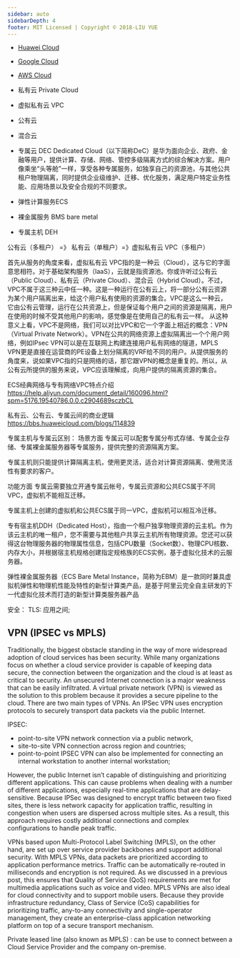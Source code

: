 ```yaml
---
sidebar: auto
sidebarDepth: 4
footer: MIT Licensed | Copyright © 2018-LIU YUE
---
```


+ [Huawei Cloud](/docs/software/project_manage/cloud_huawei)
+ [Google Cloud](/docs/software/project_manage/cloud_google)
+ [AWS Cloud](/docs/software/project_manage/cloud_aws)

+ 私有云 Private Cloud
+ 虚拟私有云 VPC
+ 公有云
+ 混合云 
+ 专属云 DEC
    Dedicated Cloud（以下简称DeC）是华为面向企业、政府、金融等用户，提供计算、存储、网络、管控多级隔离方式的综合解决方案。用户像乘坐“头等舱”一样，享受各种专属服务，如独享自己的资源池，与其他公共租户物理隔离，同时提供企业级维护、迁移、优化服务，满足用户特定业务性能、应用场景以及安全合规的不同要求。
+ 弹性计算服务ECS
+ 裸金属服务 BMS bare metal
+ 专属主机 DEH

公有云（多租户） =》 私有云（单租户）=》虚拟私有云 VPC（多租户）

首先从服务的角度来看，虚拟私有云 VPC指的是一种云（Cloud），这与它的字面意思相符。对于基础架构服务（IaaS），云就是指资源池。你或许听过公有云（Public Cloud）、私有云（Private Cloud）、混合云（Hybrid Cloud）。不过，VPC不属于这三种云中任一种。这是一种运行在公有云上，将一部分公有云资源为某个用户隔离出来，给这个用户私有使用的资源的集合。VPC是这么一种云，它由公有云管理，运行在公共资源上，但是保证每个用户之间的资源是隔离，用户在使用的时候不受其他用户的影响，感觉像是在使用自己的私有云一样。
从这种意义上看，VPC不是网络，我们可以对比VPC和它一个字面上相近的概念：VPN（Virtual Private Network）。VPN在公共的网络资源上虚拟隔离出一个个用户网络，例如IPsec VPN可以是在互联网上构建连接用户私有网络的隧道，MPLS VPN更是直接在运营商的PE设备上划分隔离的VRF给不同的用户。从提供服务的角度来，说如果VPC指的只是网络的话，那它跟VPN的概念是重复的。所以，从公有云所提供的服务来说，VPC应该理解成，向用户提供的隔离资源的集合。

ECS经典网络与专有网络VPC特点介绍
https://help.aliyun.com/document_detail/160096.html?spm=5176.19540786.0.0.c2904689sczbCL


私有云、公有云、专属云间的商业逻辑
https://bbs.huaweicloud.com/blogs/114839

专属主机与专属云区别：
场景方面
专属云可以配套专属分布式存储、专属企业存储、专属裸金属服务器等专属服务，提供完整的资源隔离方案。

专属主机则只能提供计算隔离主机，使用更灵活，适合对计算资源隔离、使用灵活性有要求的客户。

功能方面
专属云需要独立开通专属云帐号，专属云资源和公共ECS属于不同VPC，虚拟机不能相互迁移。

专属主机上创建的虚拟机和公共ECS属于同一VPC，虚拟机可以相互冷迁移。

专有宿主机DDH（Dedicated Host），指由一个租户独享物理资源的云主机。作为该云主机的唯一租户，您不需要与其他租户共享云主机所有物理资源。您还可以获得这台物理服务器的物理属性信息，包括CPU数量（Socket数）、物理CPU核数、内存大小，并根据宿主机规格创建指定规格族的ECS实例，基于虚拟化技术的云服务器。

弹性裸金属服务器（ECS Bare Metal Instance，简称为EBM）是一款同时兼具虚拟机弹性和物理机性能及特性的新型计算类产品，是基于阿里云完全自主研发的下一代虚拟化技术而打造的新型计算类服务器产品


安全：
TLS:
应用之间;


## VPN (IPSEC vs MPLS)
Traditionally, the biggest obstacle standing in the way of more widespread adoption of cloud services has been security. While many organizations focus on whether a cloud service provider is capable of keeping data secure, the connection between the organization and the cloud is at least as critical to security. An unsecured Internet connection is a major weakness that can be easily infiltrated.
A virtual private network (VPN) is viewed as the solution to this problem because it provides a secure pipeline to the cloud. There are two main types of VPNs. An IPSec VPN uses encryption protocols to securely transport data packets via the public Internet. 

IPSEC:
+ point-to-site VPN network connection via a public network,
+ site-to-site VPN connection across region and countries;
+ point-to-point IPSEC VPN can also be implemented for connecting an internal workstation to another internal workstation;

However, the public Internet isn’t capable of distinguishing and prioritizing different applications.
This can cause problems when dealing with a number of different applications, especially real-time applications that are delay-sensitive. Because IPSec was designed to encrypt traffic between two fixed sites, there is less network capacity for application traffic, resulting in congestion when users are dispersed across multiple sites. As a result, this approach requires costly additional connections and complex configurations to handle peak traffic.

VPNs based upon Multi-Protocol Label Switching (MPLS), on the other hand, are set up over service provider backbones and support additional security. With MPLS VPNs, data packets are prioritized according to application performance metrics. Traffic can be automatically re-routed in milliseconds and encryption is not required. As we discussed in a previous post, this ensures that Quality of Service (QoS) requirements are met for multimedia applications such as voice and video.
MPLS VPNs are also ideal for cloud connectivity and to support mobile users. Because they provide infrastructure redundancy, Class of Service (CoS) capabilities for prioritizing traffic, any-to-any connectivity and single-operator management, they create an enterprise-class application networking platform on top of a secure transport mechanism.

Private leased line (also known as MPLS) :
can be use to connect between a Cloud Service Provider and the company on-premise.




